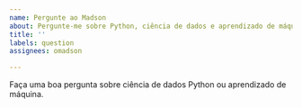 ```yaml
---
name: Pergunte ao Madson
about: Pergunte-me sobre Python, ciência de dados e aprendizado de máquina.
title: ''
labels: question
assignees: omadson

---
```


Faça uma boa pergunta sobre ciência de dados Python ou aprendizado de máquina.
